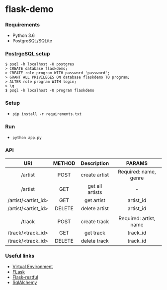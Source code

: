 # flask-demo

### Requirements
- Python 3.6
- PostgreSQL/SQLite

### [PostrgeSQL setup](https://www.postgresql.org/docs/10/tutorial-install.html)
```
$ psql -h localhost -U postgres
> CREATE database flaskdemo;
> CREATE role program WITH password 'password';
> GRANT ALL PRIVILEGES ON database flaskdemo TO program;
> ALTER role program WITH login;
> \q
$ psql -h localhost -U program flaskdemo
```

### Setup
- `pip install -r requirements.txt`

### Run
- `python app.py`

### API
| URI| METHOD| Description | PARAMS|
| :---:              | :---:|    :---:      |:---: |
|/artist| POST | create artist| Required: name, genre | 
|/artist| GET | get all artists| - |
|/artist/<artist_id>| GET | get artist| artist_id |
|/artist/<artist_id>| DELETE | delete artist| artist_id |
|  | |  | |
|/track| POST | create track| Required: artist, name | 
|/track/<track_id>| GET | get track| track_id |
|/track/<track_id>| DELETE | delete track| track_id | 

### Useful links

- [Virtual Environment](https://virtualenv.pypa.io/en/latest/userguide/)
- [FLask](http://flask.palletsprojects.com/en/1.1.x/)
- [Flask-restful](https://flask-restful.readthedocs.io/en/latest/)
- [SqlAlchemy](https://www.sqlalchemy.org/)